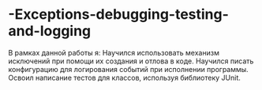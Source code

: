 # -Exceptions-debugging-testing-and-logging
В рамках данной работы я:
Научился использовать механизм исключений при помощи их создания и отлова в коде.
Научился писать конфигурацию для логирования событий при исполнении программы.
Освоил написание тестов для классов, используя библиотеку JUnit.
